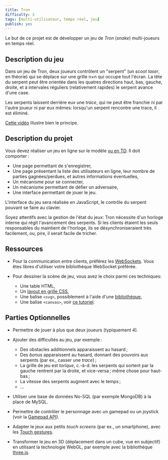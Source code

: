 ```yaml
---
title: Tron
difficulty: 3
tags: [multi-utilisateur, temps réel, jeu]
publish: yes
---
```


Le but de ce projet est de développer un jeu de *Tron* (*snake*)
multi-joueurs en temps réel.

## Description du jeu

Dans un jeu de Tron, deux joueurs contrôlent un "serpent" (un *scoot
laser*, en théorie) qui se déplace sur une grille n×n qui occupe tout
l'écran. La tête du serpent peut être orientée dans les quatres
directions haut, bas, gauche, droite, et à intervales réguliers
(relativement rapides) le serpent avance d'une case.

Les serpents laissent derrière eux une *trace*, qui ne peut être
franchie ni par l'autre joueur ni par eux mêmes: lorsqu'un serpent
rencontre une trace, il est éliminé.

[Cette vidéo](https://www.youtube.com/watch?v=jNnpGa8gbVQ) illustre
bien le principe.

## Description du projet

Vous devez réaliser un jeu en ligne sur le modèle
[vu en TD](tutorials/accounts).  Il doit comporter :

- Une page permettant de s'enregistrer,
- Une page présentant la liste des utilisateurs en ligne, leur nombre
  de parties gagnées/perdues, et autres informations éventuelles,
- Un mécanisme pour se connecter,
- Un mécanisme permettant de défier un adversaire,
- Une interface permettant de jouer le jeu.

L'interface du jeu sera réalisée en JavaScript, le contrôle du serpent
pouvant se faire au clavier.

Soyez attentifs avec la gestion de l'état du jeux: Tron nécessite d'un
horloge interne qui régit l'avancement des serpents. Si les clients
étaient les seuls responsables du maintient de l'horloge, ils se
désynchroniseraient très facilement, ou, pire, il serait facile de
tricher.

## Ressources

- Pour la communication entre clients, préférez les
  [WebSockets](https://developer.mozilla.org/en/docs/WebSockets). Vous
  êtes libres d'utiliser votre bibliothèque WebSocket préférée.

- Pour dessiner la scène de jeu, vous avez le choix parmi ces techniques:

  - Une table HTML,
  - Un [layout en grille
    CSS](https://developer.mozilla.org/en-US/docs/Web/CSS/CSS_Grid_Layout/Basic_Concepts_of_Grid_Layout),
  - Une balise `<svg>`, possiblement à l'aide d'une [bibliothèque](http://svgjs.com/),
  - Une balise `<canvas>`, voir [ce
    tutoriel](https://developer.mozilla.org/en-US/docs/Web/API/Canvas_API/Tutorial).

## Parties Optionnelles

- Permettre de jouer à plus que deux joueurs (typiquement 4).

- Ajouter des difficultés au jeu, par exemple :
  
  - Des obstacles additionnels apparaissent au hasard ;
  - Des *bonus* apparaissent au hasard, donnant des pouvoirs aux
    serpents (par ex., casser une *trace*) ;
  - La grille de jeu est *torique*, c.-à-d. les serpents qui sortent
    par la gauche rentrent par la droite, et vice-versa ; même chose
    pour haut-bas ;
  - La vitesse des serpents augment avec le temps ;
  - ...

- Utiliser une base de données No-SQL (par exemple MongoDB) à la place
  de MySQL.

- Permettre de contrôler le personnage avec un gamepad ou un joystick
  (voir la
  [Gamepad API](https://developer.mozilla.org/en-US/docs/Web/API/Gamepad_API/Using_the_Gamepad_API)).

- Adapter le jeux aux petits *touch screens* (par ex., un smartphone),
  avec les [Touch
  gestures](https://developer.mozilla.org/en-US/docs/Web/API/Touch_events).

- Transformer le jeu en 3D (déplacement dans un cube, vue en
  subjectif) en utilisant la technologie WebGL, par exemple avec la
  bibliothèque [three.js](http://threejs.org/docs/).
